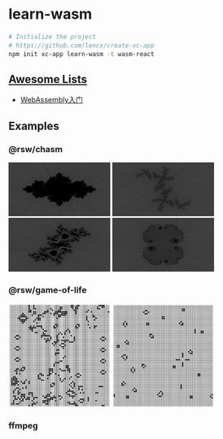 # learn-wasm

```bash
# Initialize the project
# https://github.com/lencx/create-xc-app
npm init xc-app learn-wasm -t wasm-react
```

## [Awesome Lists](./awesome-lists.md)

* [WebAssembly入门](https://mtc.nofwl.com/tech/post/wasm-start.html)

## Examples

### @rsw/chasm

<img src="./assets/chasm/1.png" width="200" /> <img src="./assets/chasm/2.png" width="200" />\
<img src="./assets/chasm/3.png" width="200" /> <img src="./assets/chasm/4.png" width="200" />

### @rsw/game-of-life

<img src="./assets/game-of-life/1.png" width="200" /> <img src="./assets/game-of-life/2.png" width="200" />

### ffmpeg
